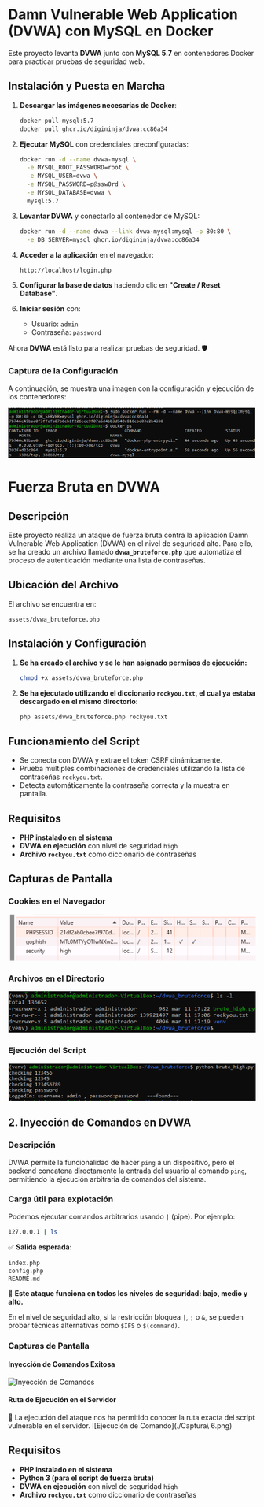 # Damn Vulnerable Web Application (DVWA) con MySQL en Docker

Este proyecto levanta **DVWA** junto con **MySQL 5.7** en contenedores Docker para practicar pruebas de seguridad web.

## **Instalación y Puesta en Marcha**

1. **Descargar las imágenes necesarias de Docker**:
   ```bash
   docker pull mysql:5.7
   docker pull ghcr.io/digininja/dvwa:cc86a34
   ```

2. **Ejecutar MySQL** con credenciales preconfiguradas:
   ```bash
   docker run -d --name dvwa-mysql \
     -e MYSQL_ROOT_PASSWORD=root \
     -e MYSQL_USER=dvwa \
     -e MYSQL_PASSWORD=p@ssw0rd \
     -e MYSQL_DATABASE=dvwa \
     mysql:5.7
   ```

3. **Levantar DVWA** y conectarlo al contenedor de MySQL:
   ```bash
   docker run -d --name dvwa --link dvwa-mysql:mysql -p 80:80 \
     -e DB_SERVER=mysql ghcr.io/digininja/dvwa:cc86a34
   ```

4. **Acceder a la aplicación** en el navegador:
   ```
   http://localhost/login.php
   ```

5. **Configurar la base de datos** haciendo clic en **"Create / Reset Database"**.

6. **Iniciar sesión** con:
   - Usuario: `admin`
   - Contraseña: `password`

Ahora **DVWA** está listo para realizar pruebas de seguridad. 🛡️

### **Captura de la Configuración**
A continuación, se muestra una imagen con la configuración y ejecución de los contenedores:

![Configuración de DVWA en Docker](assets/Captura1.png)

# Fuerza Bruta en DVWA

## Descripción
Este proyecto realiza un ataque de fuerza bruta contra la aplicación Damn Vulnerable Web Application (DVWA) en el nivel de seguridad alto. Para ello, se ha creado un archivo llamado **`dvwa_bruteforce.php`** que automatiza el proceso de autenticación mediante una lista de contraseñas.

## Ubicación del Archivo
El archivo se encuentra en:
```
assets/dvwa_bruteforce.php
```

## Instalación y Configuración
1. **Se ha creado el archivo y se le han asignado permisos de ejecución:**
   ```bash
   chmod +x assets/dvwa_bruteforce.php
   ```
2. **Se ha ejecutado utilizando el diccionario `rockyou.txt`, el cual ya estaba descargado en el mismo directorio:**
   ```bash
   php assets/dvwa_bruteforce.php rockyou.txt
   ```

## Funcionamiento del Script
- Se conecta con DVWA y extrae el token CSRF dinámicamente.
- Prueba múltiples combinaciones de credenciales utilizando la lista de contraseñas `rockyou.txt`.
- Detecta automáticamente la contraseña correcta y la muestra en pantalla.

## Requisitos
- **PHP instalado en el sistema**
- **DVWA en ejecución** con nivel de seguridad `high`
- **Archivo `rockyou.txt`** como diccionario de contraseñas

## Capturas de Pantalla

### **Cookies en el Navegador**
![Cookies](assets/Captura2.png)

### **Archivos en el Directorio**
![Archivos](assets/Captura3.png)

### **Ejecución del Script**
![Ejecución](assets/Captura4.png)

## **2. Inyección de Comandos en DVWA**

### **Descripción**
DVWA permite la funcionalidad de hacer `ping` a un dispositivo, pero el backend concatena directamente la entrada del usuario al comando `ping`, permitiendo la ejecución arbitraria de comandos del sistema.

### **Carga útil para explotación**
Podemos ejecutar comandos arbitrarios usando `|` (pipe). Por ejemplo:
```bash
127.0.0.1 | ls
```
✅ **Salida esperada:**
```
index.php
config.php
README.md
```
🔹 **Este ataque funciona en todos los niveles de seguridad: bajo, medio y alto.**

En el nivel de seguridad alto, si la restricción bloquea `|`, `;` o `&`, se pueden probar técnicas alternativas como `$IFS` o `$(command)`. 

### **Capturas de Pantalla**
#### **Inyección de Comandos Exitosa**
![Inyección de Comandos](./Captura5.png)

#### **Ruta de Ejecución en el Servidor**
📌 La ejecución del ataque nos ha permitido conocer la ruta exacta del script vulnerable en el servidor.
![Ejecución de Comando](./Captura\ 6.png)

## **Requisitos**
- **PHP instalado en el sistema**
- **Python 3 (para el script de fuerza bruta)**
- **DVWA en ejecución** con nivel de seguridad `high`
- **Archivo `rockyou.txt`** como diccionario de contraseñas

